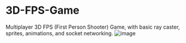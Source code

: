 # 3D-FPS-Game
 Multiplayer 3D FPS (First Person Shooter) Game, with basic ray caster, sprites, animations, and socket networking.
![image]([[[https://github.com/liad-inon/3D-FPS-Game/assets/52380897/c315940d-39b1-484f-8770-47ed2798044b](https://drive.google.com/file/d/1f5AJLWzuqlaTM0ZZzVfeJdi9luMzxyn2/view?usp=sharing)](https://drive.google.com/file/d/1f5AJLWzuqlaTM0ZZzVfeJdi9luMzxyn2/view?usp=sharing)](https://drive.google.com/file/d/1f5AJLWzuqlaTM0ZZzVfeJdi9luMzxyn2/view?usp=sharing))
